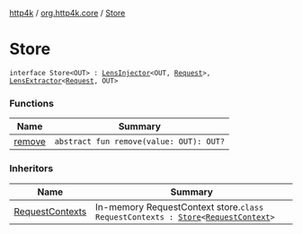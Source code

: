 [http4k](../../index.md) / [org.http4k.core](../index.md) / [Store](./index.md)

# Store

`interface Store<OUT> : `[`LensInjector`](../../org.http4k.lens/-lens-injector/index.md)`<OUT, `[`Request`](../-request/index.md)`>, `[`LensExtractor`](../../org.http4k.lens/-lens-extractor/index.md)`<`[`Request`](../-request/index.md)`, OUT>`

### Functions

| Name | Summary |
|---|---|
| [remove](remove.md) | `abstract fun remove(value: OUT): OUT?` |

### Inheritors

| Name | Summary |
|---|---|
| [RequestContexts](../-request-contexts/index.md) | In-memory RequestContext store.`class RequestContexts : `[`Store`](./index.md)`<`[`RequestContext`](../-request-context/index.md)`>` |
